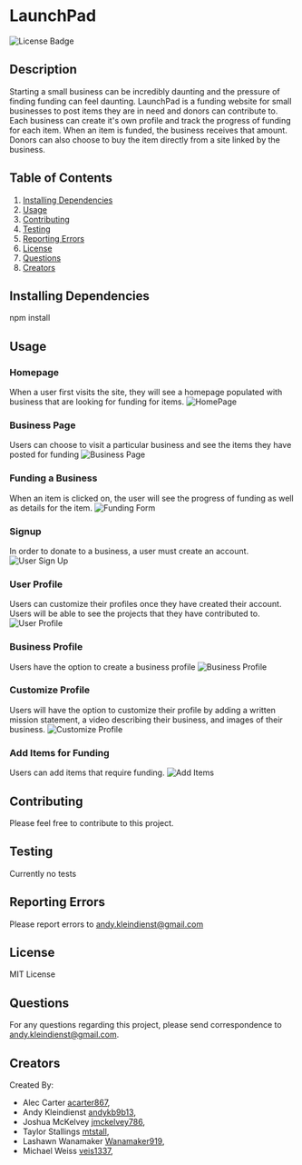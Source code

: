 # LaunchPad

![License Badge](https://img.shields.io/github/license/andykb9b13/Launch-Pad)

## Description

Starting a small business can be incredibly daunting and the pressure of finding funding can feel daunting. LaunchPad is a funding website for small businesses to post items they are in need and donors can contribute to. Each business can create it's own profile and track the progress of funding for each item. When an item is funded, the business receives that amount. Donors can also choose to buy the item directly from a site linked by the business.

## Table of Contents

1. [Installing Dependencies](#installing-dependencies)
2. [Usage](#usage)
3. [Contributing](#contributing)
4. [Testing](#testing)
5. [Reporting Errors](#reporting-errors)
6. [License](#license)
7. [Questions](#questions)
8. [Creators](#creators)

## Installing Dependencies

npm install

## Usage

### Homepage

When a user first visits the site, they will see a homepage populated with business that are looking for funding for items.
![HomePage](./assets/HomePage.png)

### Business Page

Users can choose to visit a particular business and see the items they have posted for funding
![Business Page](./assets/BusinessPage.png)

### Funding a Business

When an item is clicked on, the user will see the progress of funding as well as details for the item.
![Funding Form](./assets/FundingForm.png)

### Signup

In order to donate to a business, a user must create an account.
![User Sign Up](./assets/UserSignup.png)

### User Profile

Users can customize their profiles once they have created their account. Users will be able to see the projects that they have contributed to.
![User Profile](./assets/UserProfile.png)

### Business Profile

Users have the option to create a business profile
![Business Profile](./assets/BusinessProfile1.png)

### Customize Profile

Users will have the option to customize their profile by adding a written mission statement, a video describing their business, and images of their business.
![Customize Profile](./assets/BusinessProfile2.png)

### Add Items for Funding

Users can add items that require funding.
![Add Items](./assets/BusinessProfile3.png)

## Contributing

Please feel free to contribute to this project.

## Testing

Currently no tests

## Reporting Errors

Please report errors to andy.kleindienst@gmail.com

## License

MIT License

## Questions

For any questions regarding this project, please send correspondence to andy.kleindienst@gmail.com.

## Creators

Created By:

- Alec Carter [acarter867](https://github.com/acarter867),
- Andy Kleindienst [andykb9b13](https://github.com/andykb9b13),
- Joshua McKelvey [jmckelvey786](https://github.com/jmckelvey786),
- Taylor Stallings [mtstall](https://github.com/mtstall),
- Lashawn Wanamaker [Wanamaker919](https://github.com/Wanamaker919),
- Michael Weiss [veis1337](https://github.com/veis1337),
